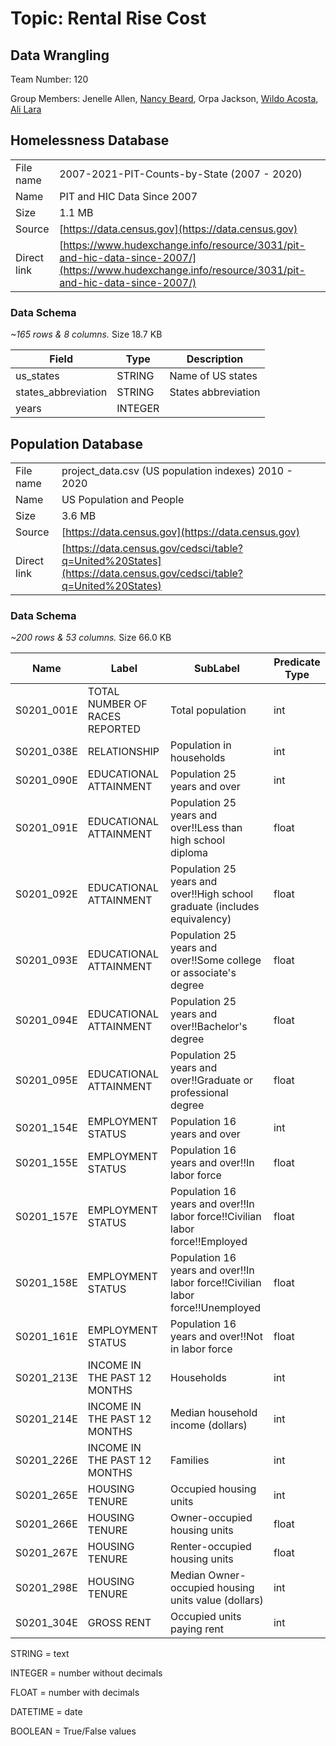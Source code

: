 # Topic: Rental Rise Cost

## Data Wrangling

Team Number: 120

Group Members: Jenelle Allen, [Nancy Beard](https://www.linkedin.com/in/nancy-beard-96872b37), Orpa Jackson, [Wildo Acosta](linkedin.com/in/wildo-acosta-quiñones-86215484), [Ali Lara](https://www.linkedin.com/in/aliglara)



## Homelessness Database

|||
|-|-
| File name | 2007-2021-PIT-Counts-by-State (2007 - 2020) 
| Name | PIT and HIC Data Since 2007
| Size | 1.1 MB
| Source | [https://data.census.gov](https://data.census.gov)
| Direct link | [https://www.hudexchange.info/resource/3031/pit-and-hic-data-since-2007/](https://www.hudexchange.info/resource/3031/pit-and-hic-data-since-2007/)

### Data Schema

*\~165 rows & 8 columns.* Size 18.7 KB


  Field | Type    |    Description |
  ------|---------|--------------------------------------|
  us_states       |    STRING      | Name of US states |
  states_abbreviation   |STRING      |States abbreviation |
  years                 |INTEGER     |

## Population Database

|||
|-|-|
| File name | project_data.csv (US population indexes) 2010 - 2020|
| Name | US Population and People|
| Size | 3.6 MB|
| Source | [https://data.census.gov](https://data.census.gov)|
| Direct link | [https://data.census.gov/cedsci/table?q=United%20States](https://data.census.gov/cedsci/table?q=United%20States)|

### Data Schema

*\~200 rows & 53 columns.* Size 66.0 KB

| Name | Label | SubLabel   | Predicate Type    |
|------|------ |------------|-------------------|
| S0201_001E | TOTAL NUMBER OF RACES REPORTED | Total population                                                                   | int |
| S0201_038E | RELATIONSHIP | Population in households                                                                             | int               |
| S0201_090E | EDUCATIONAL ATTAINMENT |Population 25 years and over                                                               | int               |
| S0201_091E | EDUCATIONAL ATTAINMENT |Population 25 years and over!!Less than high school diploma                                | float             |
| S0201_092E | EDUCATIONAL ATTAINMENT |Population 25 years and over!!High school graduate (includes equivalency)                  | float             |
| S0201_093E | EDUCATIONAL ATTAINMENT |Population 25 years and over!!Some college or associate's degree                           | float             |
| S0201_094E | EDUCATIONAL ATTAINMENT |Population 25 years and over!!Bachelor's degree                                            | float             |
| S0201_095E | EDUCATIONAL ATTAINMENT |Population 25 years and over!!Graduate or professional degree                              | float             |
| S0201_154E | EMPLOYMENT STATUS |Population 16 years and over                                                                    | int               |
| S0201_155E | EMPLOYMENT STATUS |Population 16 years and over!!In labor force                                                    | float             |
| S0201_157E | EMPLOYMENT STATUS |Population 16 years and over!!In labor force!!Civilian labor force!!Employed                    | float             |
| S0201_158E | EMPLOYMENT STATUS |Population 16 years and over!!In labor force!!Civilian labor force!!Unemployed                  | float             |
| S0201_161E | EMPLOYMENT STATUS |Population 16 years and over!!Not in labor force                                                | float             |
| S0201_213E | INCOME IN THE PAST 12 MONTHS |Households                                      | int               |
| S0201_214E | INCOME IN THE PAST 12 MONTHS | Median household income (dollars)   | int               |
| S0201_226E | INCOME IN THE PAST 12 MONTHS |Families                                        | int               |
| S0201_265E | HOUSING TENURE |Occupied housing units                                                                             | int               |
| S0201_266E | HOUSING TENURE |Owner-occupied housing units                                               | float             |
| S0201_267E | HOUSING TENURE | Renter-occupied housing units                                              | float             |
| S0201_298E | HOUSING TENURE | Median Owner-occupied housing units value (dollars)                                        | int               |
| S0201_304E | GROSS RENT | Occupied units paying rent                                                                             | int               |

STRING = text

INTEGER = number without decimals

FLOAT = number with decimals

DATETIME = date

BOOLEAN = True/False values
